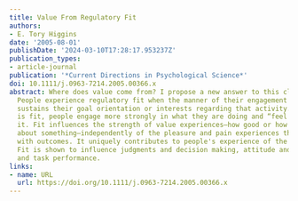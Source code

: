 ```yaml
---
title: Value From Regulatory Fit
authors:
- E. Tory Higgins
date: '2005-08-01'
publishDate: '2024-03-10T17:28:17.953237Z'
publication_types:
- article-journal
publication: '*Current Directions in Psychological Science*'
doi: 10.1111/j.0963-7214.2005.00366.x
abstract: Where does value come from? I propose a new answer to this classic question.
  People experience regulatory fit when the manner of their engagement in an activity
  sustains their goal orientation or interests regarding that activity. When there
  is fit, people engage more strongly in what they are doing and “feel right” about
  it. Fit influences the strength of value experiences—how good or how bad one feels
  about something—independently of the pleasure and pain experiences that are associated
  with outcomes. It uniquely contributes to people's experience of the value of things.
  Fit is shown to influence judgments and decision making, attitude and behavior change,
  and task performance.
links:
- name: URL
  url: https://doi.org/10.1111/j.0963-7214.2005.00366.x
---
```

